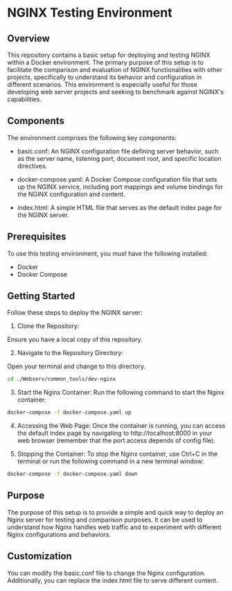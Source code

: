 # NGINX Testing Environment

## Overview
This repository contains a basic setup for deploying and testing NGINX within a Docker environment. The primary purpose of this setup is to facilitate the comparison and evaluation of NGINX functionalities with other projects, specifically to understand its behavior and configuration in different scenarios. This environment is especially useful for those developing web server projects and seeking to benchmark against NGINX's capabilities.

## Components
The environment comprises the following key components:

- basic.conf: An NGINX configuration file defining server behavior, such as the server name, listening port, document root, and specific location directives.

- docker-compose.yaml: A Docker Compose configuration file that sets up the NGINX service, including port mappings and volume bindings for the NGINX configuration and content.

- index.html: A simple HTML file that serves as the default index page for the NGINX server.

## Prerequisites
To use this testing environment, you must have the following installed:

- Docker
- Docker Compose

## Getting Started
Follow these steps to deploy the NGINX server:

1. Clone the Repository:

Ensure you have a local copy of this repository.

2. Navigate to the Repository Directory:

Open your terminal and change to this directory.
```bash
cd ./Webserv/common_tools/dev-nginx
```

3. Start the Nginx Container: Run the following command to start the Nginx container:
```bash
docker-compose -f docker-compose.yaml up
```

4. Accessing the Web Page: Once the container is running, you can access the default index page by navigating to http://localhost:8000 in your web browser (remember that the port access depends of config file).

5. Stopping the Container: To stop the Nginx container, use Ctrl+C in the terminal or run the following command in a new terminal window:
```bash
docker-compose -f docker-compose.yaml down
```

## Purpose

The purpose of this setup is to provide a simple and quick way to deploy an Nginx server for testing and comparison purposes. It can be used to understand how Nginx handles web traffic and to experiment with different Nginx configurations and behaviors.

## Customization

You can modify the basic.conf file to change the Nginx configuration. Additionally, you can replace the index.html file to serve different content.
